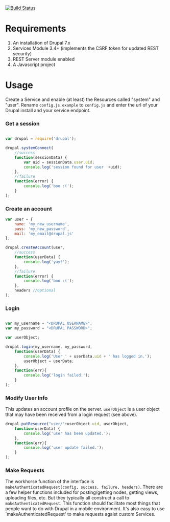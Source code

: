 [![Build Status](https://travis-ci.org/jbeuckm/drupal.js.png)](https://travis-ci.org/jbeuckm/drupal.js)

# Requirements

1. An installation of Drupal 7.x
2. Services Module 3.4+ (implements the CSRF token for updated REST security)
3. REST Server module enabled
4. A Javascript project


# Usage

Create a Service and enable (at least) the Resources called "system" and "user". Rename `config.js.example` to `config.js` and enter the url of your Drupal install and your service endpoint.

### Get a session

```javascript

var drupal = require('drupal');

drupal.systemConnect(
	//success
	function(sessionData) {
		var uid = sessionData.user.uid;
		console.log('session found for user '+uid);
	},
	//failure
	function(error) {
		console.log('boo :(');
	}
);
```

### Create an account

```javascript
var user = {
	name: 'my_new_username',
	pass: 'my_new_password',
	mail: 'my_email@drupal.js'
};

drupal.createAccount(user,
	//success
	function(userData) {
		console.log('yay!');
	},
	//failure
	function(error) {
		console.log('boo :(');
	},
	headers //optional
);
```

### Login

```javascript

var my_username = "<DRUPAL USERNAME>";
var my_password = "<DRUPAL PASSWORD>";

var userObject;

drupal.login(my_username, my_password,
	function(userData) {
		console.log('User ' + userData.uid + ' has logged in.');
		userObject = userData;
	},
	function(err){
		console.log('login failed.');
	}
);
```

### Modify User Info

This updates an account profile on the server. `userObject` is a user object that may have been received from a login request (see above).

```javascript
drupal.putResource("user/"+userObject.uid, userObject,
	function(userData) {
		console.log('user has been updated.');
	},
	function(err){
		console.log('user update failed.');
	}
);

```
### Make Requests

The workhorse function of the interface is `makeAuthenticatedRequest(config, success, failure, headers)`. There are a few helper functions included for posting/getting nodes, getting views, uploading files, etc. But they typically all construct a call to `makeAuthenticatedRequest`. This function should facilitate most things that people want to do with Drupal in a mobile environment. It's also easy to use `makeAuthenticatedRequest' to make requests agaist custom Services.

